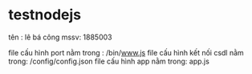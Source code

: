 # testnodejs
tên : lê bá công
mssv: 1885003

file cấu hình port nằm trong : /bin/www.js
file cấu hình kết nối csdl nằm trong: /config/config.json
file cấu hình app nằm trong: app.js
